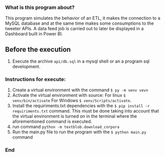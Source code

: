 ### What is this program about?
This program simulates the behavior of an ETL, it makes the connection to a MySQL database and at the same time makes some consumptions to the tweeter APIs. A data feed job is carried out to later be displayed in a Dashboard built in Power BI.

## Before the execution
1. Execute the archive `api/db.sql` in a mysql shell or an a program sql development.

### Instructions for execute:
1. Create a virtual environment with the command `$ py -m venv vevn`
2. Activate the virtual environment with source:
For linux `$ venv/bin/activate`
For Windows `$ venv/Scripts/activate`.
3. Install the requiriments.txt dependencies with the `$ pip install -r requiriments.txt` command. This must be done taking into account that the virtual environment is turned on in the terminal where the aforementioned command is executed.
4. run command `python -m textblob.download_corpora`
5. Run the main.py file to run the program with the `$ python main.py` command

### End
